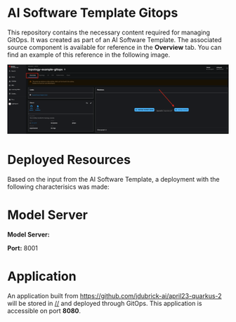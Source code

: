 # AI Software Template Gitops

This repository contains the necessary content required for managing GitOps. It was created as part of an AI Software Template. The associated source component is available for reference in the **Overview** tab. You can find an example of this reference in the following image.

![Overview Tab](./images/overview-dependency.png)

# Deployed Resources
Based on the input from the AI Software Template, a deployment with the following characterisics was made:

# Model Server
**Model Server:** []( )

**Port:** 8001

# Application
An application built from https://github.com/jdubrick-ai/april23-quarkus-2 will be stored in [//](https:////) and deployed through GitOps. This application is accessible on port **8080**.